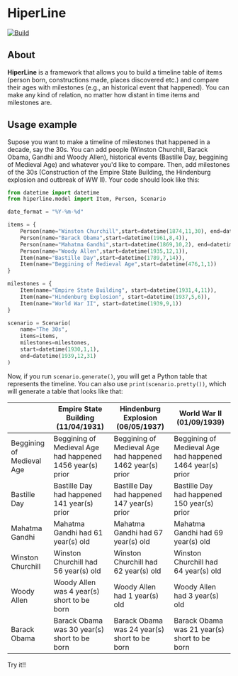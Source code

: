 # HiperLine

[![Build](https://github.com/samueljoaquim/hiperline/actions/workflows/build.yml/badge.svg)](https://github.com//samueljoaquim/hiperline/actions/workflows/build.yml)

## About
**HiperLine** is a framework that allows you to build a timeline table of items
(person born, constructions made, places discovered etc.) and compare their ages
with milestones (e.g., an historical event that happened). You can make any
kind of relation, no matter how distant in time items and milestones are.

## Usage example
Supose you want to make a timeline of milestones that happened in a decade, say
the 30s. You can add people (Winston Churchill, Barack Obama, Gandhi and Woody
Allen), historical events (Bastille Day, beggining of Medieval Age) and whatever
you'd like to compare. Then, add milestones of the 30s (Construction of the Empire
State Building, the Hindenburg explosion and outbreak of WW II). Your code should
look like this:

```py
from datetime import datetime
from hiperline.model import Item, Person, Scenario

date_format = "%Y-%m-%d"

items = {
    Person(name="Winston Churchill",start=datetime(1874,11,30), end=datetime(1965,1,24)),
    Person(name="Barack Obama",start=datetime(1961,8,4)),
    Person(name="Mahatma Gandhi",start=datetime(1869,10,2), end=datetime(1984,1,30)),
    Person(name="Woody Allen",start=datetime(1935,12,1)),
    Item(name="Bastille Day",start=datetime(1789,7,14)),
    Item(name="Beggining of Medieval Age",start=datetime(476,1,1))
}

milestones = {
    Item(name="Empire State Building", start=datetime(1931,4,11)),
    Item(name="Hindenburg Explosion", start=datetime(1937,5,6)),
    Item(name="World War II", start=datetime(1939,9,1))
}

scenario = Scenario(
    name="The 30s",
    items=items,
    milestones=milestones,
    start=datetime(1930,1,1),
    end=datetime(1939,12,31)
)

```

Now, if you run ```scenario.generate()```, you will get a Python table that represents
the timeline. You can also use ```print(scenario.pretty())```, which will generate a table
that looks like that:

<table>
    <thead>
        <tr>
            <th></th>
            <th>Empire State Building (11/04/1931)</th>
            <th>Hindenburg Explosion (06/05/1937)</th>
            <th>World War II (01/09/1939)</th>
        </tr>
    </thead>
    <tbody>
        <tr>
            <td>Beggining of Medieval Age</td>
            <td>Beggining of Medieval Age had happened 1456 year(s) prior</td>
            <td>Beggining of Medieval Age had happened 1462 year(s) prior</td>
            <td>Beggining of Medieval Age had happened 1464 year(s) prior</td>
        </tr>
        <tr>
            <td>Bastille Day</td>
            <td>Bastille Day had happened 141 year(s) prior</td>
            <td>Bastille Day had happened 147 year(s) prior</td>
            <td>Bastille Day had happened 150 year(s) prior</td>
        </tr>
        <tr>
            <td>Mahatma Gandhi</td>
            <td>Mahatma Gandhi had 61 year(s) old</td>
            <td>Mahatma Gandhi had 67 year(s) old</td>
            <td>Mahatma Gandhi had 69 year(s) old</td>
        </tr>
        <tr>
            <td>Winston Churchill</td>
            <td>Winston Churchill had 56 year(s) old</td>
            <td>Winston Churchill had 62 year(s) old</td>
            <td>Winston Churchill had 64 year(s) old</td>
        </tr>
        <tr>
            <td>Woody Allen</td>
            <td>Woody Allen was 4 year(s) short to be born</td>
            <td>Woody Allen had 1 year(s) old</td>
            <td>Woody Allen had 3 year(s) old</td>
        </tr>
        <tr>
            <td>Barack Obama</td>
            <td>Barack Obama was 30 year(s) short to be born</td>
            <td>Barack Obama was 24 year(s) short to be born</td>
            <td>Barack Obama was 21 year(s) short to be born</td>
        </tr>
    </tbody>
</table>

Try it!!
